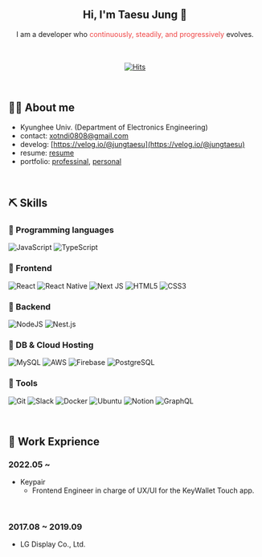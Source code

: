 ## <div align="center">Hi, I'm Taesu Jung 👋</div>

<div align="center">I am a developer who <span style='color: #EF4444'>continuously, steadily, and progressively</span> evolves.</div>

</br>
</br>

<div align="center">

[![Hits](https://hits.seeyoufarm.com/api/count/incr/badge.svg?url=https%3A%2F%2Fgithub.com%2Fname7777&count_bg=%2379C83D&title_bg=%23555555&icon=&icon_color=%23E7E7E7&title=Profile-views&edge_flat=false)](https://github.com/name7777)

</div>

</br>

## 🙋‍♂️ About me

- Kyunghee Univ. (Department of Electronics Engineering)
- contact: <a href="mailto:xotndi0808@gmail.com">xotndi0808@gmail.com</a>
- develog: [https://velog.io/@jungtaesu](https://velog.io/@jungtaesu)
- resume: [resume](https://www.notion.so/2a67426028284004ba7776c4ce6e4185)
- portfolio: [professinal](https://www.notion.so/3345b4344d394336b3efd91fde4150d9?v=ec40ea2133b54362a37e7bea73e5378b), [personal](https://www.notion.so/a88792eb865146bfa17323a82b58047e?v=20bdebdc88224ca3be9a9b3d4ea9a328)

</br>

## ⛏ Skills

### 📌 Programming languages

![JavaScript](https://img.shields.io/badge/javascript-%23323330.svg?style=plastic&logo=javascript&logoColor=%23F7DF1E) ![TypeScript](https://img.shields.io/badge/typescript-%23007ACC.svg?style=plastic&logo=typescript&logoColor=white)
</br>

### 📌 Frontend

![React](https://img.shields.io/badge/react-%2320232a.svg?style=plastic&logo=react&logoColor=%2361DAFB) ![React Native](https://img.shields.io/badge/react_native-%2320232a.svg?style=plastic&logo=react&logoColor=%2361DAFB) ![Next JS](https://img.shields.io/badge/Next-black?style=plastic&logo=next.js&logoColor=white) ![HTML5](https://img.shields.io/badge/html5-%23E34F26.svg?style=plastic&logo=html5&logoColor=white) ![CSS3](https://img.shields.io/badge/css3-%231572B6.svg?style=plastic&logo=css3&logoColor=white)
</br>

### 📌 Backend

![NodeJS](https://img.shields.io/badge/node.js-6DA55F?style=plastic&logo=node.js&logoColor=white) ![Nest.js](https://img.shields.io/badge/Nest.JS-%E0234E.svg?style=plastic&logo=NestJS&logoColor=%#E0234E)
</br>

### 📌 DB & Cloud Hosting

![MySQL](https://img.shields.io/badge/mysql-%2300f.svg?style=plastic&logo=mysql&logoColor=white) ![AWS](https://img.shields.io/badge/AWS-%23FF9900.svg?style=plastic&logo=amazon-aws&logoColor=white) ![Firebase](https://img.shields.io/badge/firebase-%23039BE5.svg?style=plastic&logo=firebase) ![PostgreSQL](https://img.shields.io/badge/PostgreSQL-4169E1.svg?style=plastic&logo=PostgreSQL&logoColor=white)
</br>

### 📌 Tools

![Git](https://img.shields.io/badge/git-%23F05033.svg?style=plastic&logo=git&logoColor=white) ![Slack](https://img.shields.io/badge/Slack-4A154B?style=plastic&logo=slack&logoColor=white) ![Docker](https://img.shields.io/badge/Docker-2496ED?style=plastic&logo=Docker&logoColor=white) ![Ubuntu](https://img.shields.io/badge/Ubuntu-E95420?style=plastic&logo=ubuntu&logoColor=white) ![Notion](https://img.shields.io/badge/Notion-%23000000.svg?style=plastic&logo=notion&logoColor=white) ![GraphQL](https://img.shields.io/badge/GraphQL-E10098.svg?style=plastic&logo=GraphQL&logoColor=white)

</br>

## 📝 Work Exprience

### 2022.05 ~

- Keypair
  - Frontend Engineer in charge of UX/UI for the KeyWallet Touch app.

</br>

### 2017.08 ~ 2019.09

- LG Display Co., Ltd.
